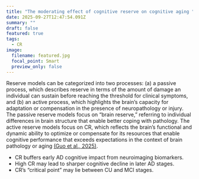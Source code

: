```yaml
---
title: "The moderating effect of cognitive reserve on cognitive aging "
date: 2025-09-27T12:47:54.091Z
summary: ""
draft: false
featured: true
tags:
  - CR
image:
  filename: featured.jpg
  focal_point: Smart
  preview_only: false
---
```

Reserve models can be categorized into two processes: (a) a passive process, which describes reserve in terms of the amount of damage an individual can sustain before reaching the threshold for clinical symptoms, and (b) an active process, which highlights the brain’s capacity for adaptation or compensation in the presence of neuropathology or injury. The passive reserve models focus on “brain reserve,” referring to individual differences in brain structure that enable better coping with pathology. The active reserve models focus on CR, which reflects the brain’s functional and dynamic ability to optimize or compensate for its resources that enable cognitive performance that exceeds expectations in the context of brain pathology or aging [(Guo et al., 2025)](https://www.sciencedirect.com/science/article/pii/S0197458025001307#bib81).

* CR buffers early AD cognitive impact from neuroimaging biomarkers.
* High CR may lead to sharper cognitive decline in later AD stages.
* CR’s “critical point” may lie between CU and MCI stages.